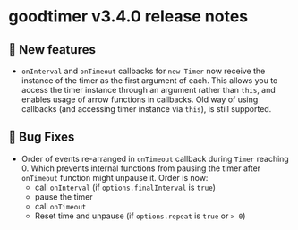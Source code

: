 # goodtimer v3.4.0 release notes

## 🎁 New features

* `onInterval` and `onTimeout` callbacks for `new Timer` now receive the instance of the timer as the first
argument of each. This allows you to access the timer instance through an argument rather than `this`, and enables
  usage of arrow functions in callbacks. Old way of using callbacks (and accessing timer instance via `this`), is still supported.
  
## 🐞 Bug Fixes

* Order of events re-arranged in `onTimeout` callback during `Timer` reaching 0. Which prevents internal functions from pausing the timer after `onTimeout` function might unpause it. Order is now:
    * call `onInterval` (if `options.finalInterval` is `true`)
    * pause the timer
    * call `onTimeout`
    * Reset time and unpause (if `options.repeat` is `true` or `> 0`)
